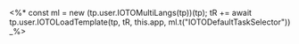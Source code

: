 <%*
const ml = new (tp.user.IOTOMultiLangs(tp))(tp);
tR += await tp.user.IOTOLoadTemplate(tp, tR, this.app, ml.t("IOTODefaultTaskSelector"))
_%>
